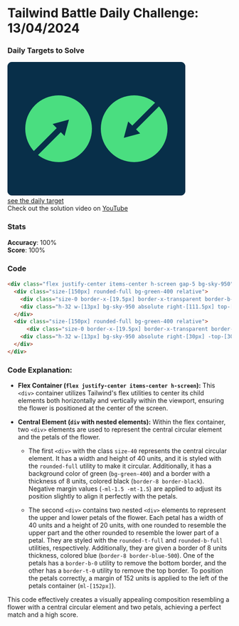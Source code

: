 # Tailwind Battle Daily Challenge: 13/04/2024

### Daily Targets to Solve

![picture of daily target](./images/13.png)  
[see the daily target](https://www.tailwindbattle.com/play/26)  
Check out the solution video on [YouTube](https://www.youtube.com/watch?v=_EKeTePlx18)

### Stats

**Accuracy**: 100%  
**Score**: 100%

### Code

```html
<div class="flex justify-center items-center h-screen gap-5 bg-sky-950">
  <div class="size-[150px] rounded-full bg-green-400 relative">
    <div class="size-0 border-x-[19.5px] border-x-transparent border-b-[33px] border-b-sky-950 absolute right-[44.5px] top-[50px] rotate-45"></div>
    <div class="h-32 w-[13px] bg-sky-950 absolute right-[111.5px] top-[58px] rotate-45"></div>
  </div>
  <div class="size-[150px] rounded-full bg-green-400 relative">
      <div class="size-0 border-x-[19.5px] border-x-transparent border-b-[33px] border-b-sky-950 absolute right-[58.5px] top-[65px] rotate-[105deg]"></div>
    <div class="h-32 w-[13px] bg-sky-950 absolute right-[30px] -top-[30px] rotate-45"></div>
  </div>
</div>
```

### Code Explanation:

- **Flex Container (`flex justify-center items-center h-screen`):** This `<div>` container utilizes Tailwind's flex utilities to center its child elements both horizontally and vertically within the viewport, ensuring the flower is positioned at the center of the screen.

- **Central Element (`div` with nested elements):** Within the flex container, two `<div>` elements are used to represent the central circular element and the petals of the flower.

  - The first `<div>` with the class `size-40` represents the central circular element. It has a width and height of 40 units, and it is styled with the `rounded-full` utility to make it circular. Additionally, it has a background color of green (`bg-green-400`) and a border with a thickness of 8 units, colored black (`border-8 border-black`). Negative margin values (`-ml-1.5 -mt-1.5`) are applied to adjust its position slightly to align it perfectly with the petals.

  - The second `<div>` contains two nested `<div>` elements to represent the upper and lower petals of the flower. Each petal has a width of 40 units and a height of 20 units, with one rounded to resemble the upper part and the other rounded to resemble the lower part of a petal. They are styled with the `rounded-t-full` and `rounded-b-full` utilities, respectively. Additionally, they are given a border of 8 units thickness, colored blue (`border-8 border-blue-500`). One of the petals has a `border-b-0` utility to remove the bottom border, and the other has a `border-t-0` utility to remove the top border. To position the petals correctly, a margin of 152 units is applied to the left of the petals container (`ml-[152px]`).

This code effectively creates a visually appealing composition resembling a flower with a central circular element and two petals, achieving a perfect match and a high score.